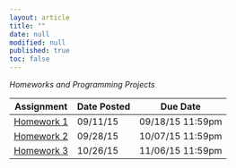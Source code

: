 ```yaml
---
layout: article
title: ""
date: null
modified: null
published: true
toc: false
---
```


*Homeworks and Programming Projects*

Assignment | Date Posted | Due Date
---------- | ----------- | --------
[Homework 1](http://enee459c.github.io/homeworks/hw1.pdf) | 09/11/15         | 09/18/15 11:59pm
[Homework 2](http://enee459c.github.io/homeworks/hw2_new.pdf) | 09/28/15         | 10/07/15 11:59pm
[Homework 3](http://enee459c.github.io/homeworks/hw3_update.pdf) | 10/26/15         | 11/06/15 11:59pm

<!--
[Homework 4](http://enee459c.github.io/homeworks/hw4.pdf) | 11/07/14         | 11/26/14 11:59pm
[Homework 5](http://enee459c.github.io/homeworks/hw5.pdf) | 11/27/14         | 12/11/14 11:59pm
-->

